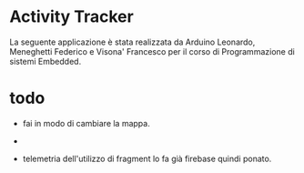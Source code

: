 # Activity Tracker
La seguente applicazione è stata realizzata da Arduino Leonardo, Meneghetti Federico e Visona' Francesco per il corso di Programmazione di sistemi Embedded.


# todo
- fai in modo di cambiare la mappa.

-

- telemetria dell'utilizzo di fragment lo fa già firebase quindi ponato.

